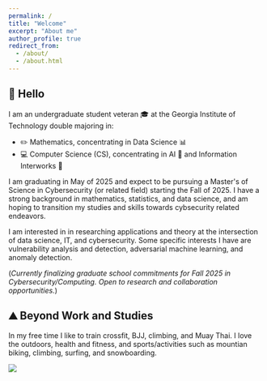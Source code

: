 ```yaml
---
permalink: /
title: "Welcome"
excerpt: "About me"
author_profile: true
redirect_from: 
  - /about/
  - /about.html
---
```


## **:wave: Hello**

I am an undergraduate student veteran :mortar_board: at the Georgia Institute of Technology double majoring in:
- :pencil2: Mathematics, concentrating in Data Science :bar_chart:
- :computer: Computer Science (CS), concentrating in AI :speech_balloon: and Information Interworks :satellite:

I am graduating in May of 2025 and expect to be pursuing a Master's of Science in Cybersecurity (or related field) starting the Fall of 2025. I have a strong background in mathematics, statistics, and data science, and am hoping to transition my studies and skills towards cybsecurity related endeavors. 

I am interested in in researching applications and theory at the intersection of data science, IT, and cybersecurity. Some specific interests I have are vulnerability analysis and detection, adversarial machine learning, and anomaly detection.

(_Currently finalizing graduate school commitments for Fall 2025 in Cybersecurity/Computing. Open to research and collaboration opportunities._)

## **:mountain: Beyond Work and Studies**

In my free time I like to train crossfit, BJJ, climbing, and Muay Thai. I love the outdoors, health and fitness, and sports/activities such as mountian biking, climbing, surfing, and snowboarding.

![](../images/me_collage-1.png)

